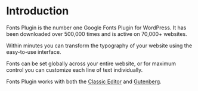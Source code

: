 # Introduction

Fonts Plugin is the number one Google Fonts Plugin for WordPress. It has been downloaded over 500,000 times and is active on 70,000+ websites.

Within minutes you can transform the typography of your website using the easy-to-use interface.

Fonts can be set globally across your entire website, or for maximum control you can customize each line of text individually.

Fonts Plugin works with both the [Classic Editor](classic-editor/getting-started.md) and [Gutenberg](https://docs.fontsplugin.com/gutenberg/getting-started).



